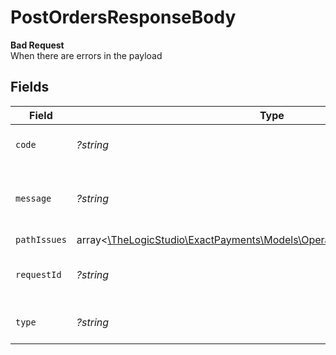 # PostOrdersResponseBody

**Bad Request**\
When there are errors in the payload



## Fields

| Field                                                                                                                          | Type                                                                                                                           | Required                                                                                                                       | Description                                                                                                                    | Example                                                                                                                        |
| ------------------------------------------------------------------------------------------------------------------------------ | ------------------------------------------------------------------------------------------------------------------------------ | ------------------------------------------------------------------------------------------------------------------------------ | ------------------------------------------------------------------------------------------------------------------------------ | ------------------------------------------------------------------------------------------------------------------------------ |
| `code`                                                                                                                         | *?string*                                                                                                                      | :heavy_minus_sign:                                                                                                             | Code of the validation error.                                                                                                  | validation-error                                                                                                               |
| `message`                                                                                                                      | *?string*                                                                                                                      | :heavy_minus_sign:                                                                                                             | Message explaining the validation error.                                                                                       | Client request body failed validation                                                                                          |
| `pathIssues`                                                                                                                   | array<[\TheLogicStudio\ExactPayments\Models\Operations\PostOrdersPathIssues](../../models/operations/PostOrdersPathIssues.md)> | :heavy_minus_sign:                                                                                                             | N/A                                                                                                                            |                                                                                                                                |
| `requestId`                                                                                                                    | *?string*                                                                                                                      | :heavy_minus_sign:                                                                                                             | Request identifier in UUID format.                                                                                             | bcc78633-cd09-4e7d-8f3b-d593fdc1439c                                                                                           |
| `type`                                                                                                                         | *?string*                                                                                                                      | :heavy_minus_sign:                                                                                                             | Type of the validation error.                                                                                                  | invalid-request-error                                                                                                          |